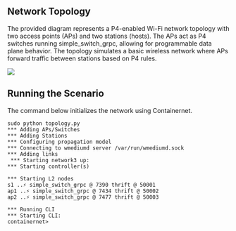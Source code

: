 
## Network Topology

The provided diagram represents a P4-enabled Wi-Fi network topology with two access points (APs) and two stations (hosts). The APs act as P4 switches running simple_switch_grpc, allowing for programmable data plane behavior. The topology simulates a basic wireless network where APs forward traffic between stations based on P4 rules.

![](https://raw.githubusercontent.com/ramonfontes/p4-scenarios/45b1ff4e544820aad4b5bdc763cfdb09ab05103f/imgs/handover.png)

## Running the Scenario

The command below initializes the network using Containernet.
```
sudo python topology.py 
*** Adding APs/Switches
*** Adding Stations
*** Configuring propagation model
*** Connecting to wmediumd server /var/run/wmediumd.sock
*** Adding links
 *** Starting network3 up:  
*** Starting controller(s)

*** Starting L2 nodes
s1 ..⚡️ simple_switch_grpc @ 7390 thrift @ 50001
ap1 ..⚡️ simple_switch_grpc @ 7434 thrift @ 50002
ap2 ..⚡️ simple_switch_grpc @ 7477 thrift @ 50003

*** Running CLI
*** Starting CLI:
containernet>
```

